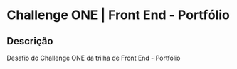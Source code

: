 # Challenge ONE | Front End - Portfólio

## Descrição 
Desafio do Challenge ONE da trilha de Front End - Portfólio

